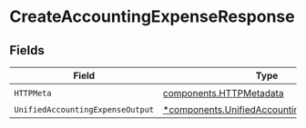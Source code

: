 # CreateAccountingExpenseResponse


## Fields

| Field                                                                                                   | Type                                                                                                    | Required                                                                                                | Description                                                                                             |
| ------------------------------------------------------------------------------------------------------- | ------------------------------------------------------------------------------------------------------- | ------------------------------------------------------------------------------------------------------- | ------------------------------------------------------------------------------------------------------- |
| `HTTPMeta`                                                                                              | [components.HTTPMetadata](../../models/components/httpmetadata.md)                                      | :heavy_check_mark:                                                                                      | N/A                                                                                                     |
| `UnifiedAccountingExpenseOutput`                                                                        | [*components.UnifiedAccountingExpenseOutput](../../models/components/unifiedaccountingexpenseoutput.md) | :heavy_minus_sign:                                                                                      | N/A                                                                                                     |
